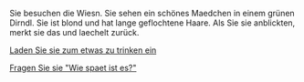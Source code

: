 Sie besuchen die Wiesn. Sie sehen ein schönes Maedchen in einem grünen Dirndl. 
Sie ist blond und hat lange geflochtene Haare. Als Sie sie anblickten, merkt sie das und laechelt zurück.

[Laden Sie sie zum etwas zu trinken ein](../Einladen/einladen.md)

[Fragen Sie sie "Wie spaet ist es?"](../Fragen/fragen.md)
